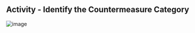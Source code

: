 ## Activity - Identify the Countermeasure Category

![image](https://github.com/adeleke123/I4GCybersecurity/assets/51156057/38390da1-2007-4574-971d-3990122c904f)
